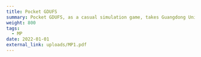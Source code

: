 ```yaml
---
title: Pocket GDUFS
summary: Pocket GDUFS, as a casual simulation game, takes Guangdong University of Foreign Studies (GDUFS) as the background, simulates the learning process of GDUFS'S students from freshman year to graduation and highly reproduces the school's situation to show the professional features and characteristics of the school.
weight: 800
tags:
  - MP
date: 2022-01-01
external_link: uploads/MP1.pdf
---
```

